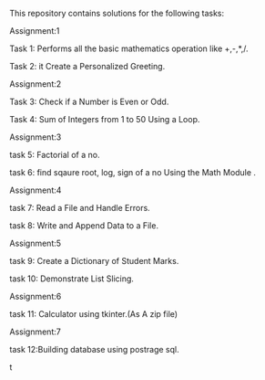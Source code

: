 This repository contains solutions for the following tasks:

Assignment:1

Task 1: Performs all the basic mathematics operation like +,-,*,/.

Task 2: it Create a Personalized Greeting.

Assignment:2

Task 3: Check if a Number is Even or Odd.

Task 4: Sum of Integers from 1 to 50 Using a Loop.

Assignment:3

task 5: Factorial of a no.

task 6: find sqaure root, log, sign of a no Using the Math Module .

Assignment:4

task 7: Read a File and Handle Errors.

task 8: Write and Append Data to a File.

Assignment:5

task 9: Create a Dictionary of Student Marks.

task 10: Demonstrate List Slicing.

Assignment:6

task 11: Calculator using tkinter.(As A zip file)

Assignment:7

task 12:Building database using postrage sql.

t
